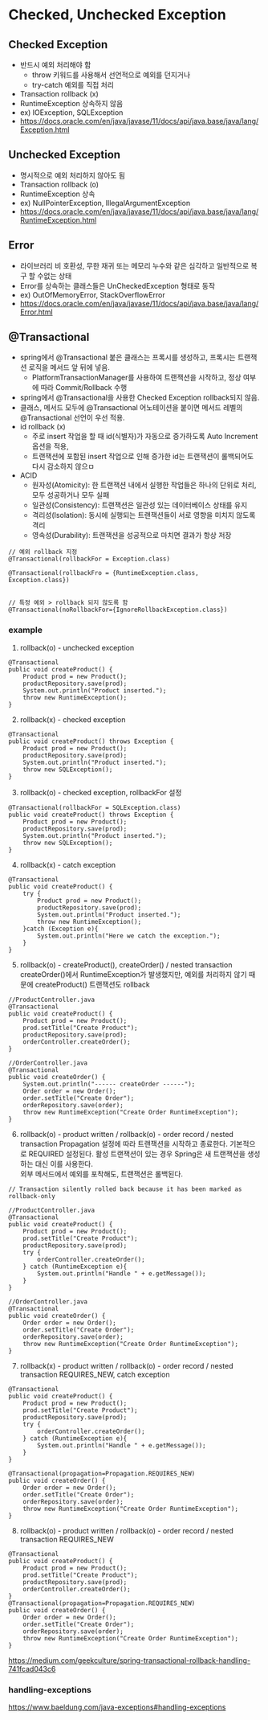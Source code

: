 # Checked, Unchecked Exception

## Checked Exception
- 반드시 예외 처리해야 함
  - throw 키워드를 사용해서 선언적으로 예외를 던지거나
  - try-catch 예외를 직접 처리
- Transaction rollback (x)
- RuntimeException 상속하지 않음
- ex) IOException, SQLException
- https://docs.oracle.com/en/java/javase/11/docs/api/java.base/java/lang/Exception.html

## Unchecked Exception
- 명시적으로 예외 처리하지 않아도 됨
- Transaction rollback (o)
- RuntimeException 상속
- ex) NullPointerException, IllegalArgumentException
- https://docs.oracle.com/en/java/javase/11/docs/api/java.base/java/lang/RuntimeException.html

## Error
- 라이브러리 비 호환성, 무한 재귀 또는 메모리 누수와 같은 심각하고 일반적으로 복구 할 수없는 상태
- Error를 상속하는 클래스들은 UnCheckedException 형태로 동작
- ex) OutOfMemoryError, StackOverflowError 
- https://docs.oracle.com/en/java/javase/11/docs/api/java.base/java/lang/Error.html 

## @Transactional
- spring에서 @Transactional 붙은 클래스는 프록시를 생성하고, 프록시는 트랜잭션 로직을 메서드 앞 뒤에 넣음.   
  - PlatformTransactionManager를 사용하여 트랜잭션을 시작하고, 정상 여부에 따라 Commit/Rollback 수행
- spring에서 @Transactional을 사용한 Checked Exception rollback되지 않음. 
- 클래스, 메서드 모두에 @Transactional 어노테이션을 붙이면 메서드 레벨의 @Transactional 선언이 우선 적용.  
- id rollback (x)  
  - 주로 insert 작업을 할 때 id(식별자)가 자동으로 증가하도록 Auto Increment 옵션을 적용,
  - 트랜잭션에 포함된 insert 작업으로 인해 증가한 id는 트랜잭션이 롤백되어도 다시 감소하지 않으ㅁ
- ACID
  - 원자성(Atomicity): 한 트랜잭션 내에서 실행한 작업들은 하나의 단위로 처리, 모두 성공하거나 모두 실패
  - 일관성(Consistency): 트랜잭션은 일관성 있는 데이터베이스 상태를 유지
  - 격리성(Isolation): 동시에 실행되는 트랜잭션들이 서로 영향을 미치지 않도록 격리
  - 영속성(Durability): 트랜잭션을 성공적으로 마치면 결과가 항상 저장

````
// 예외 rollback 지정
@Transactional(rollbackFor = Exception.class)

@Transactional(rollbackFro = {RuntimeException.class, Exception.class})


// 특정 예외 > rollback 되지 않도록 함
@Transactional(noRollbackFor={IgnoreRollbackException.class})
````

### example
1. rollback(o) - unchecked exception
````
@Transactional
public void createProduct() {  
    Product prod = new Product();
    productRepository.save(prod);
    System.out.println("Product inserted.");
    throw new RuntimeException();
}
````

2. rollback(x) - checked exception
````
@Transactional
public void createProduct() throws Exception {  
    Product prod = new Product();
    productRepository.save(prod);
    System.out.println("Product inserted.");
    throw new SQLException();
}
````

3. rollback(o) - checked exception, rollbackFor 설정
````
@Transactional(rollbackFor = SQLException.class)
public void createProduct() throws Exception {
    Product prod = new Product();
    productRepository.save(prod);
    System.out.println("Product inserted.");
    throw new SQLException();
}
````

4. rollback(x) - catch exception
````
@Transactional
public void createProduct() {
    try {
        Product prod = new Product();
        productRepository.save(prod);
        System.out.println("Product inserted.");
        throw new RuntimeException();
    }catch (Exception e){
        System.out.println("Here we catch the exception.");
    }
}
````

5. rollback(o) - createProduct(), createOrder() / nested transaction
createOrder()에서 RuntimeException가 발생했지만, 예외를 처리하지 않기 때문에 createProduct() 트랜잭션도 rollback
````
//ProductController.java
@Transactional
public void createProduct() {
    Product prod = new Product();
    prod.setTitle("Create Product");
    productRepository.save(prod);
    orderController.createOrder();
}

//OrderController.java
@Transactional
public void createOrder() {
    System.out.println("------ createOrder ------");
    Order order = new Order();
    order.setTitle("Create Order");
    orderRepository.save(order);  
    throw new RuntimeException("Create Order RuntimeException");
}
````

6. rollback(o) - product written / rollback(o) - order record  / nested transaction
Propagation 설정에 따라 트랜잭션을 시작하고 종료한다. 기본적으로 REQUIRED 설정된다. 활성 트랜잭션이 있는 경우 Spring은 새 트랜잭션을 생성하는 대신 이를 사용한다.  
외부 메서드에서 예외를 포착해도, 트랜잭션은 롤백된다.

````
// Transaction silently rolled back because it has been marked as rollback-only

//ProductController.java
@Transactional
public void createProduct() {
    Product prod = new Product();
    prod.setTitle("Create Product");
    productRepository.save(prod);
    try {
        orderController.createOrder();
    } catch (RuntimeException e){
        System.out.println("Handle " + e.getMessage());
    }
}

//OrderController.java
@Transactional
public void createOrder() {
    Order order = new Order();
    order.setTitle("Create Order");
    orderRepository.save(order);  
    throw new RuntimeException("Create Order RuntimeException");
}
````

7. rollback(x) - product written / rollback(o) - order record  / nested transaction REQUIRES_NEW, catch exception
````
@Transactional
public void createProduct() {
    Product prod = new Product();
    prod.setTitle("Create Product");
    productRepository.save(prod);
    try {
        orderController.createOrder();
    } catch (RuntimeException e){
        System.out.println("Handle " + e.getMessage());
    }
}

@Transactional(propagation=Propagation.REQUIRES_NEW)
public void createOrder() {
    Order order = new Order();
    order.setTitle("Create Order");
    orderRepository.save(order);  
    throw new RuntimeException("Create Order RuntimeException");
}
````

8. rollback(o) - product written / rollback(o) - order record  / nested transaction REQUIRES_NEW
````
@Transactional
public void createProduct() {
    Product prod = new Product();
    prod.setTitle("Create Product");
    productRepository.save(prod);
    orderController.createOrder();
}
@Transactional(propagation=Propagation.REQUIRES_NEW)
public void createOrder() {
    Order order = new Order();
    order.setTitle("Create Order");
    orderRepository.save(order);  
    throw new RuntimeException("Create Order RuntimeException");
}
````

https://medium.com/geekculture/spring-transactional-rollback-handling-741fcad043c6

### handling-exceptions 
https://www.baeldung.com/java-exceptions#handling-exceptions 
